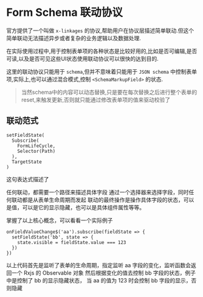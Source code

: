 # Form Schema 联动协议

官方提供了一个叫做 `x-linkages` 的协议,帮助用户在协议层描述简单联动.但这个简单联动无法描述异步或者复杂的业务逻辑以及数据处理.

在实际使用过程中,用于控制表单项的各种状态是比较好用的,比如是否可编辑,是否可读,以及是否可见这些UI状态使用联动协议可以很快的达到目的.

这里的联动协议只能用于 `schema`,但并不意味着只能用于 `JSON schema` 中控制表单项,实际上,也可以通过混合模式,控制 `<SchemaMarkupField>` 的状态.

> 当然schema中的内容可以动态替换,只是要在每次替换之后进行整个表单的reset,来触发更新,否则就只能通过修改表单项的值来驱动校验了

## 联动范式

```()
setFieldState(
  Subscribe(
    FormLifeCycle,
    Selector(Path)
  ),
  TargetState
)
```

这句表达式描述了

任何联动，都需要一个路径来描述具体字段
通过一个选择器来选择字段，同时任何联动都是从表单生命周期而发起
联动的最终操作是操作具体字段的状态，可以是值，可以是它的显示隐藏，也可以是具体组件属性等等。

掌握了以上核心概念，可以看看一个实际例子

```()
onFieldValueChange$('aa').subscribe(fieldState => {
  setFieldState('bb', state => {
    state.visible = fieldState.value === 123
  })
})
```

以上代码首先是监听了表单的生命周期，指定监听 aa 字段的变化，监听函数会返回一个 Rxjs 的 Observable 对象
然后根据变化的值去控制 bb 字段的状态，例子中是控制了 bb 的显示隐藏状态，
当 aa 的值为 123 时会控制 bb 字段的显示，否则隐藏
